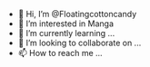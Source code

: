 - 👋 Hi, I’m @Floatingcottoncandy
- 👀 I’m interested in Manga
- 🌱 I’m currently learning ...
- 💞️ I’m looking to collaborate on ...
- 📫 How to reach me ...

<!---
Floatingcottoncandy/Floatingcottoncandy is a ✨ special ✨ repository because its `README.md` (this file) appears on your GitHub profile.
You can click the Preview link to take a look at your changes.
--->
